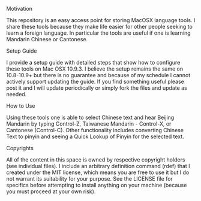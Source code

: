 Motivation

This repository is an easy access point for storing MacOSX language tools. I share these tools because they make life easier for other people seeking to learn a foreign language. In particular the tools are useful if one is learning Mandarin Chinese or Cantonese.


Setup Guide

I provide a setup guide with detailed steps that show how to configure these tools on Mac OSX 10.9.3. I believe the setup remains the same on 10.8-10.9+ but there is no guarantee and because of my schedule I cannot actively support updating the guide. If you find something useful please post it and I will update periodically or simply fork the files and update as needed.

How to Use

Using these tools one is able to select Chinese text and hear Beijing Mandarin by typing Control-Z, Taiwanese Mandarin - Control-X, or Cantonese (Control-C). Other functionality includes converting Chinese Text to pinyin and seeing a Quick Lookup of Pinyin for the selected text.

Copyrights

 All of the content in this space is owned by respective copyright holders (see individual files). I include an arbitrary definition command (rdef) that I created under the MIT license, which means you are free to use it but I do not warrant its suitability for your purpose. See the LICENSE file for specifics before attempting to install anything on your machine (because you must proceed at your own risk).

